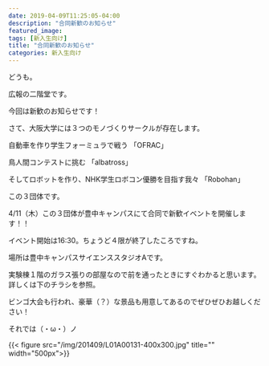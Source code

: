 ```yaml
---
date: 2019-04-09T11:25:05-04:00
description: "合同新歓のお知らせ"
featured_image: 
tags: [新入生向け]
title: "合同新歓のお知らせ"
categories: 新入生向け
---
```


どうも。

広報の二階堂です。

今回は新歓のお知らせです！

さて、大阪大学には３つのモノづくりサークルが存在します。

自動車を作り学生フォーミュラで戦う
「OFRAC」

鳥人間コンテストに挑む
「albatross」

そしてロボットを作り、NHK学生ロボコン優勝を目指す我々
「Robohan」

この３団体です。

4/11（木）この３団体が豊中キャンパスにて合同で新歓イベントを開催します！！

イベント開始は16:30。ちょうど４限が終了したころですね。

場所は豊中キャンパスサイエンススタジオAです。

実験棟１階のガラス張りの部屋なので前を通ったときにすぐわかると思います。詳しくは下のチラシを参照。

ビンゴ大会も行われ、豪華（？）な景品も用意してあるのでぜひぜひお越しください！

それでは（・ω・）ノ

{{< figure src="/img/201409/L01A00131-400x300.jpg" title="" width="500px">}}